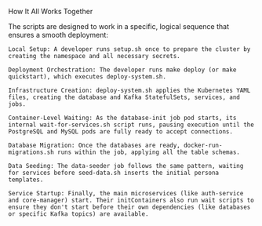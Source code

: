 How It All Works Together

The scripts are designed to work in a specific, logical sequence that ensures a smooth deployment:

    Local Setup: A developer runs setup.sh once to prepare the cluster by creating the namespace and all necessary secrets.

    Deployment Orchestration: The developer runs make deploy (or make quickstart), which executes deploy-system.sh.

    Infrastructure Creation: deploy-system.sh applies the Kubernetes YAML files, creating the database and Kafka StatefulSets, services, and jobs.

    Container-Level Waiting: As the database-init job pod starts, its internal wait-for-services.sh script runs, pausing execution until the PostgreSQL and MySQL pods are fully ready to accept connections.

    Database Migration: Once the databases are ready, docker-run-migrations.sh runs within the job, applying all the table schemas.

    Data Seeding: The data-seeder job follows the same pattern, waiting for services before seed-data.sh inserts the initial persona templates.

    Service Startup: Finally, the main microservices (like auth-service and core-manager) start. Their initContainers also run wait scripts to ensure they don't start before their own dependencies (like databases or specific Kafka topics) are available.